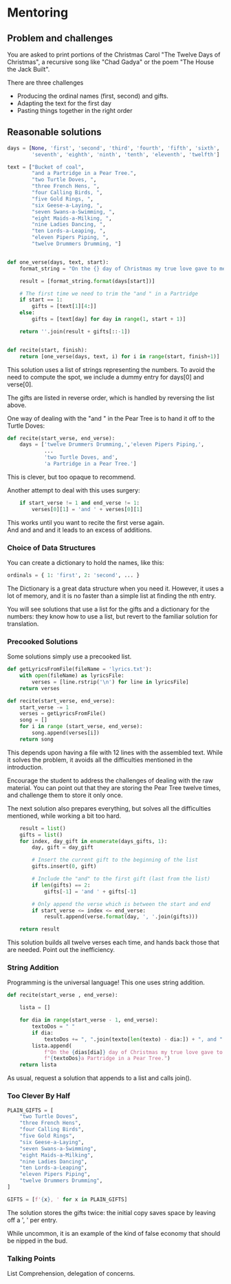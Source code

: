 # Mentoring

## Problem and challenges

You are asked to print portions of the Christmas Carol
"The Twelve Days of Christmas", a recursive song like
"Chad Gadya" or the poem "The House the Jack Built".

There are three challenges

* Producing the ordinal names (first, second) and gifts.
* Adapting the text for the first day
* Pasting things together in the right order

## Reasonable solutions

```python
days = [None, 'first', 'second', 'third', 'fourth', 'fifth', 'sixth',
        'seventh', 'eighth', 'ninth', 'tenth', 'eleventh', 'twelfth']

text = ["Bucket of coal",
        "and a Partridge in a Pear Tree.",
        "two Turtle Doves, ",
        "three French Hens, ",
        "four Calling Birds, ",
        "five Gold Rings, ",
        "six Geese-a-Laying, ",
        "seven Swans-a-Swimming, ",
        "eight Maids-a-Milking, ",
        "nine Ladies Dancing, ",
        "ten Lords-a-Leaping, ",
        "eleven Pipers Piping, ",
        "twelve Drummers Drumming, "]


def one_verse(days, text, start):
    format_string = "On the {} day of Christmas my true love gave to me: "

    result = [format_string.format(days[start])]

    # The first time we need to trim the "and " in a Partridge
    if start == 1:
        gifts = [text[1][4:]]
    else:
        gifts = [text[day] for day in range(1, start + 1)]

    return ''.join(result + gifts[::-1])


def recite(start, finish):
    return [one_verse(days, text, i) for i in range(start, finish+1)]
```

This solution uses a list of strings representing the numbers.
To avoid the need to compute the spot, we include a dummy entry
for days[0] and verse[0].

The gifts are listed in reverse order, which is handled by
reversing the list above.

One way of dealing with the "and " in the Pear Tree is
to hand it off to the Turtle Doves:

```python
def recite(start_verse, end_verse):
    days = ['twelve Drummers Drumming,','eleven Pipers Piping,',
            ...
            'two Turtle Doves, and',
            'a Partridge in a Pear Tree.']
```

This is clever, but too opaque to recommend.

Another attempt to deal with this uses surgery:

```python
    if start_verse != 1 and end_verse != 1:
        verses[0][1] = 'and ' + verses[0][1]
```

This works until you want to recite the first verse again.  
And and and and it leads to an excess of additions.  

### Choice of Data Structures

You can create a dictionary to hold the names, like this:

```python
ordinals = { 1: 'first', 2: 'second', ... }
```

The Dictionary is a great data structure when you need it.
However, it uses a lot of memory, and it is no faster
than a simple list at finding the nth entry.

You will see solutions that use a list for the gifts and a dictionary
for the numbers: they know how to use a list, 
but revert to the familiar solution for translation.

### Precooked Solutions

Some solutions simply use a precooked list.

```python
def getLyricsFromFile(fileName = 'lyrics.txt'):
    with open(fileName) as lyricsFile:
        verses = [line.rstrip('\n') for line in lyricsFile]
    return verses

def recite(start_verse, end_verse):
    start_verse -= 1
    verses = getLyricsFromFile()
    song = []
    for i in range (start_verse, end_verse):
        song.append(verses[i])
    return song
```

This depends upon having a file with
12 lines with the assembled text. While it solves the
problem, it avoids all the difficulties mentioned in
the introduction.

Encourage the student to address the challenges of
dealing with the raw material.
You can point out that they are storing the Pear Tree
twelve times, and challenge them to store it only once.

The next solution also prepares everything, but 
solves all the difficulties mentioned, while working
a bit too hard.

```python
    result = list()
    gifts = list()
    for index, day_gift in enumerate(days_gifts, 1):
        day, gift = day_gift

        # Insert the current gift to the beginning of the list
        gifts.insert(0, gift)

        # Include the "and" to the first gift (last from the list)
        if len(gifts) == 2:
            gifts[-1] = 'and ' + gifts[-1]

        # Only append the verse which is between the start and end
        if start_verse <= index <= end_verse:
            result.append(verse.format(day, ', '.join(gifts)))

    return result
```

This solution builds all twelve verses each time, and hands back
those that are needed.
Point out the inefficiency.


### String Addition

Programming is the universal language!
This one uses string addition.

```python
def recite(start_verse , end_verse):

    lista = []

    for dia in range(start_verse - 1, end_verse):
        textoDos = " "
        if dia:
            textoDos += ", ".join(texto[len(texto) - dia:]) + ", and "
        lista.append(
            f"On the {dias[dia]} day of Christmas my true love gave to me:"
            f"{textoDos}a Partridge in a Pear Tree.")
    return lista
```

As usual, request a solution that appends to a list and calls join().

### Too Clever By Half

```python
PLAIN_GIFTS = [
    "two Turtle Doves",
    "three French Hens",
    "four Calling Birds",
    "five Gold Rings",
    "six Geese-a-Laying",
    "seven Swans-a-Swimming",
    "eight Maids-a-Milking",
    "nine Ladies Dancing",
    "ten Lords-a-Leaping",
    "eleven Pipers Piping",
    "twelve Drummers Drumming",
]

GIFTS = [f'{x}, ' for x in PLAIN_GIFTS]
```

The solution stores the gifts twice: the initial
copy saves space by leaving off a ', ' per entry.

While uncommon, it is an example of the kind of
false economy that should be nipped in the bud.

### Talking Points

List Comprehension, delegation of concerns.
